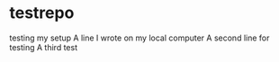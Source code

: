 # testrepo
testing my setup
A line I wrote on my local computer
A second line for testing
A third test

